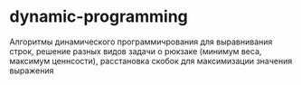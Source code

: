 # dynamic-programming
Алгоритмы динамического программичрования для выравнивания строк, решение разных видов задачи о рюкзаке (минимум веса, максимум ценнсости),
расстановка скобок для максимизации значения выражения
